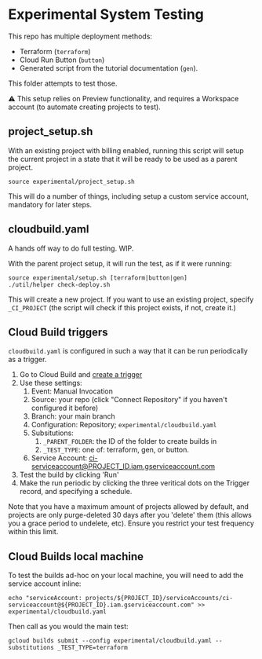 # Experimental System Testing

This repo has multiple deployment methods: 

 * Terraform (`terraform`)
 * Cloud Run Button (`button`)
 * Generated script from the tutorial documentation (`gen`). 

This folder attempts to test those. 

⚠️ This setup relies on Preview functionality, and requires a Workspace account (to automate creating projects to test). 

## project_setup.sh

With an existing project with billing enabled, running this script will setup the current project in a state that it will be ready to be used as a parent project.

```
source experimental/project_setup.sh
```

This will do a number of things, including setup a custom service account, mandatory for later steps. 

## cloudbuild.yaml 

A hands off way to do full testing. WIP. 

With the parent project setup, it will run the test, as if it were running: 

```
source experimental/setup.sh [terraform|button|gen]
./util/helper check-deploy.sh
```

This will create a new project. If you want to use an existing project, specify `_CI_PROJECT` (the script will check if this project exists, if not, create it.)


## Cloud Build triggers

`cloudbuild.yaml` is configured in such a way that it can be run periodically as a trigger. 

1. Go to Cloud Build and [create a trigger](https://console.cloud.google.com/cloud-build/triggers/add)
1. Use these settings: 
   1. Event: Manual Invocation
   1. Source: your repo (click "Connect Repository" if you haven't configured it before)
   1. Branch: your main branch
   1. Configuration: Repository; `experimental/cloudbuild.yaml`
   1. Subsitutions: 
      1. `_PARENT_FOLDER`: the ID of the folder to create builds in
      1. `_TEST_TYPE`: one of: terraform, gen, or button. 
   1. Service Account: ci-serviceaccount@PROJECT_ID.iam.gserviceaccount.com
1. Test the build by clicking 'Run'
1. Make the run periodic by clicking the three veritical dots on the Trigger record, and specifying a schedule. 

Note that you have a maximum amount of projects allowed by default, and projects are only purge-deleted 30 days after you 'delete' them (this allows you a grace period to undelete, etc). Ensure you restrict your test frequency within this limit. 

## Cloud Builds local machine

To test the builds ad-hoc on your local machine, you will need to add the service account inline: 

```
echo "serviceAccount: projects/${PROJECT_ID}/serviceAccounts/ci-serviceaccount@${PROJECT_ID}.iam.gserviceaccount.com" >> experimental/cloudbuild.yaml
```

Then call as you would the main test: 

```
gcloud builds submit --config experimental/cloudbuild.yaml --substitutions _TEST_TYPE=terraform
```
